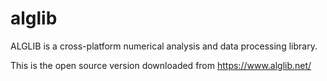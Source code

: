 # alglib
ALGLIB is a cross-platform numerical analysis and data processing library. 

This is the open source version downloaded from https://www.alglib.net/
